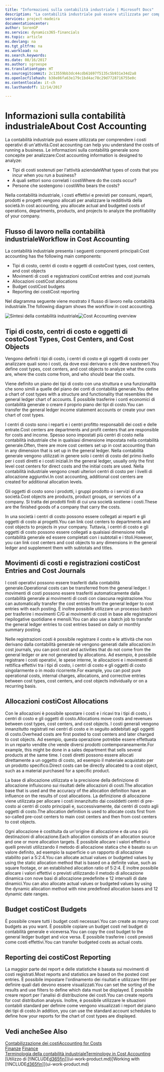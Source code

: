 ```yaml
---
title: "Informazioni sulla contabilità industriale | Microsoft Docs"
description: "La contabilità industriale può essere utilizzata per comprendere i costi operativi di un'attività."
services: project-madeira
documentationcenter: 
author: SorenGP
ms.service: dynamics365-financials
ms.topic: article
ms.devlang: na
ms.tgt_pltfrm: na
ms.workload: na
ms.search.keywords: 
ms.date: 08/16/2017
ms.author: sgroespe
ms.translationtype: HT
ms.sourcegitcommit: 2c13559bb3dc44cdb61697f5135c5b931e34d2a8
ms.openlocfilehash: b38e86fa63e179c1bd4ac78c29d7728716755e0c
ms.contentlocale: it-ch
ms.lasthandoff: 12/14/2017

---
```

# <a name="about-cost-accounting"></a><span data-ttu-id="b8ea9-103">Informazioni sulla contabilità industriale</span><span class="sxs-lookup"><span data-stu-id="b8ea9-103">About Cost Accounting</span></span>
<span data-ttu-id="b8ea9-104">La contabilità industriale può essere utilizzata per comprendere i costi operativi di un'attività.</span><span class="sxs-lookup"><span data-stu-id="b8ea9-104">Cost accounting can help you understand the costs of running a business.</span></span> <span data-ttu-id="b8ea9-105">Le informazioni sulla contabilità generale sono concepite per analizzare:</span><span class="sxs-lookup"><span data-stu-id="b8ea9-105">Cost accounting information is designed to analyze:</span></span>  

-   <span data-ttu-id="b8ea9-106">Tipi di costi sostenuti per l'attività aziendale</span><span class="sxs-lookup"><span data-stu-id="b8ea9-106">What types of costs that you incur when you run a business?</span></span>  
-   <span data-ttu-id="b8ea9-107">A quali settori sono correlati i costi</span><span class="sxs-lookup"><span data-stu-id="b8ea9-107">Where do the costs occur?</span></span>  
-   <span data-ttu-id="b8ea9-108">Persone che sostengono i costi</span><span class="sxs-lookup"><span data-stu-id="b8ea9-108">Who bears the costs?</span></span>  

<span data-ttu-id="b8ea9-109">Nella contabilità industriale, i costi effettivi e previsti per consumi, reparti, prodotti e progetti vengono allocati per analizzare la redditività della società.</span><span class="sxs-lookup"><span data-stu-id="b8ea9-109">In cost accounting, you allocate actual and budgeted costs of operations, departments, products, and projects to analyze the profitability of your company.</span></span>  

## <a name="workflow-in-cost-accounting"></a><span data-ttu-id="b8ea9-110">Flusso di lavoro nella contabilità industriale</span><span class="sxs-lookup"><span data-stu-id="b8ea9-110">Workflow in Cost Accounting</span></span>  
<span data-ttu-id="b8ea9-111">La contabilità industriale presenta i seguenti componenti principali:</span><span class="sxs-lookup"><span data-stu-id="b8ea9-111">Cost accounting has the following main components:</span></span>  

-   <span data-ttu-id="b8ea9-112">Tipi di costo, centri di costo e oggetti di costo</span><span class="sxs-lookup"><span data-stu-id="b8ea9-112">Cost types, cost centers, and cost objects</span></span>  
-   <span data-ttu-id="b8ea9-113">Movimenti di costi e registrazioni costi</span><span class="sxs-lookup"><span data-stu-id="b8ea9-113">Cost entries and cost journals</span></span>  
-   <span data-ttu-id="b8ea9-114">Allocazioni costi</span><span class="sxs-lookup"><span data-stu-id="b8ea9-114">Cost allocations</span></span>  
-   <span data-ttu-id="b8ea9-115">Budget costi</span><span class="sxs-lookup"><span data-stu-id="b8ea9-115">Cost budgets</span></span>
-   <span data-ttu-id="b8ea9-116">Reporting dei costi</span><span class="sxs-lookup"><span data-stu-id="b8ea9-116">Cost reporting</span></span>  

<span data-ttu-id="b8ea9-117">Nel diagramma seguente viene mostrato il flusso di lavoro nella contabilità industriale.</span><span class="sxs-lookup"><span data-stu-id="b8ea9-117">The following diagram shows the workflow in cost accounting.</span></span>  

<span data-ttu-id="b8ea9-118">![Sintesi della contabilità industriale](media/costaccountingoverview.png "CostAccountingOverview")</span><span class="sxs-lookup"><span data-stu-id="b8ea9-118">![Cost Accounting overview](media/costaccountingoverview.png "CostAccountingOverview")</span></span>  

## <a name="cost-types-cost-centers-and-cost-objects"></a><span data-ttu-id="b8ea9-119">Tipi di costo, centri di costo e oggetti di costo</span><span class="sxs-lookup"><span data-stu-id="b8ea9-119">Cost Types, Cost Centers, and Cost Objects</span></span>  
<span data-ttu-id="b8ea9-120">Vengono definiti i tipi di costo, i centri di costo e gli oggetti di costo per analizzare quali sono i costi, da dove essi derivano e chi deve sostenerli.</span><span class="sxs-lookup"><span data-stu-id="b8ea9-120">You define cost types, cost centers, and cost objects to analyze what the costs are, where the costs come from, and who should bear the costs.</span></span>  

<span data-ttu-id="b8ea9-121">Viene definito un piano dei tipi di costo con una struttura e una funzionalità che sono simili a quelle del piano dei conti di contabilità generale.</span><span class="sxs-lookup"><span data-stu-id="b8ea9-121">You define a chart of cost types with a structure and functionality that resembles the general ledger chart of accounts.</span></span> <span data-ttu-id="b8ea9-122">È possibile trasferire i conti economici di contabilità generale o creare il proprio piano dei tipi di costo.</span><span class="sxs-lookup"><span data-stu-id="b8ea9-122">You can transfer the general ledger income statement accounts or create your own chart of cost types.</span></span>  

<span data-ttu-id="b8ea9-123">I centri di costo sono i reparti e i centri profitto responsabili dei costi e delle entrate.</span><span class="sxs-lookup"><span data-stu-id="b8ea9-123">Cost centers are departments and profit centers that are responsible for costs and income.</span></span> <span data-ttu-id="b8ea9-124">Spesso sono impostati più centri di costo nella contabilità industriale che in qualsiasi dimensione impostata nella contabilità generale.</span><span class="sxs-lookup"><span data-stu-id="b8ea9-124">Often, there are more cost centers set up in cost accounting than in any dimension that is set up in the general ledger.</span></span> <span data-ttu-id="b8ea9-125">Nella contabilità generale vengono utilizzati in genere solo i centri di costo del primo livello per i costi diretti e i costi iniziali.</span><span class="sxs-lookup"><span data-stu-id="b8ea9-125">In the general ledger, usually only the first level cost centers for direct costs and the initial costs are used.</span></span> <span data-ttu-id="b8ea9-126">Nella contabilità industriale vengono creati ulteriori centri di costo per i livelli di allocazione aggiuntivi.</span><span class="sxs-lookup"><span data-stu-id="b8ea9-126">In cost accounting, additional cost centers are created for additional allocation levels.</span></span>  

<span data-ttu-id="b8ea9-127">Gli oggetti di costo sono i prodotti, i gruppi prodotto o i servizi di una società.</span><span class="sxs-lookup"><span data-stu-id="b8ea9-127">Cost objects are products, product groups, or services of a company.</span></span> <span data-ttu-id="b8ea9-128">Si tratta dei prodotti finiti di cui una società sostiene i costi.</span><span class="sxs-lookup"><span data-stu-id="b8ea9-128">These are the finished goods of a company that carry the costs.</span></span>  

<span data-ttu-id="b8ea9-129">In una società i centri di costo possono essere collegati ai reparti e gli oggetti di costo ai progetti.</span><span class="sxs-lookup"><span data-stu-id="b8ea9-129">You can link cost centers to departments and cost objects to projects in your company.</span></span> <span data-ttu-id="b8ea9-130">Tuttavia, i centri di costo e gli oggetti di costo possono essere collegati a qualsiasi dimensione nella contabilità generale ed essere completati con i subtotali e i titoli.</span><span class="sxs-lookup"><span data-stu-id="b8ea9-130">However, you can link cost centers and cost objects to any dimensions in the general ledger and supplement them with subtotals and titles.</span></span>  

## <a name="cost-entries-and-cost-journals"></a><span data-ttu-id="b8ea9-131">Movimenti di costi e registrazioni costi</span><span class="sxs-lookup"><span data-stu-id="b8ea9-131">Cost Entries and Cost Journals</span></span>  
<span data-ttu-id="b8ea9-132">I costi operativi possono essere trasferiti dalla contabilità generale.</span><span class="sxs-lookup"><span data-stu-id="b8ea9-132">Operational costs can be transferred from the general ledger.</span></span> <span data-ttu-id="b8ea9-133">I movimenti di costi possono essere trasferiti automaticamente dalla contabilità generale ai movimenti di costi con ciascuna registrazione.</span><span class="sxs-lookup"><span data-stu-id="b8ea9-133">You can automatically transfer the cost entries from the general ledger to cost entries with each posting.</span></span> <span data-ttu-id="b8ea9-134">È inoltre possibile utilizzare un processo batch per trasferire i movimenti C/G ai movimenti di costi in base alle registrazioni riepilogative quotidiane e mensili.</span><span class="sxs-lookup"><span data-stu-id="b8ea9-134">You can also use a batch job to transfer the general ledger entries to cost entries based on daily or monthly summary posting.</span></span>  

<span data-ttu-id="b8ea9-135">Nelle registrazioni costi è possibile registrare il costo e le attività che non derivano dalla contabilità generale né vengono generati dalle allocazioni.</span><span class="sxs-lookup"><span data-stu-id="b8ea9-135">In cost journals, you can post cost and activities that do not come from the general ledger or are not generated by allocations.</span></span> <span data-ttu-id="b8ea9-136">Ad esempio, è possibile registrare i costi operativi, le spese interne, le allocazioni e i movimenti di rettifica effettivi tra i tipi di costo, i centri di costo e gli oggetti di costo singolarmente o in modo ricorrente.</span><span class="sxs-lookup"><span data-stu-id="b8ea9-136">For example, you can post pure operational costs, internal charges, allocations, and corrective entries between cost types, cost centers, and cost objects individually or on a recurring basis.</span></span>  

## <a name="cost-allocations"></a><span data-ttu-id="b8ea9-137">Allocazioni costi</span><span class="sxs-lookup"><span data-stu-id="b8ea9-137">Cost Allocations</span></span>  
<span data-ttu-id="b8ea9-138">Con le allocazioni è possibile spostare i costi e i ricavi tra i tipi di costo, i centri di costo e gli oggetti di costo.</span><span class="sxs-lookup"><span data-stu-id="b8ea9-138">Allocations move costs and revenues between cost types, cost centers, and cost objects.</span></span> <span data-ttu-id="b8ea9-139">I costi generali vengono innanzitutto registrati nei centri di costo e in seguito addebitati agli oggetti di costo.</span><span class="sxs-lookup"><span data-stu-id="b8ea9-139">Overhead costs are first posted to cost centers and later charged to cost objects.</span></span> <span data-ttu-id="b8ea9-140">Ad esempio, questa operazione potrebbe essere effettuata in un reparto vendite che vende diversi prodotti contemporaneamente.</span><span class="sxs-lookup"><span data-stu-id="b8ea9-140">For example, this might be done in a sales department that sells several products at the same time.</span></span> <span data-ttu-id="b8ea9-141">I costi diretti possono essere allocati direttamente a un oggetto di costo, ad esempio il materiale acquistato per un prodotto specifico.</span><span class="sxs-lookup"><span data-stu-id="b8ea9-141">Direct costs can be directly allocated to a cost object, such as a material purchased for a specific product.</span></span>  

<span data-ttu-id="b8ea9-142">La base di allocazione utilizzata e la precisione della definizione di allocazione influiscono sui risultati delle allocazioni di costi.</span><span class="sxs-lookup"><span data-stu-id="b8ea9-142">The allocation base that is used and the accuracy of the allocation definition have an influence on the results of cost allocations.</span></span> <span data-ttu-id="b8ea9-143">La definizione di allocazione viene utilizzata per allocare i costi innanzitutto dai cosiddetti centri di pre-costo ai centri di costo principali e, successivamente, dai centri di costo agli oggetti di costo.</span><span class="sxs-lookup"><span data-stu-id="b8ea9-143">The allocation definition is used to allocate costs first from so-called pre-cost centers to main cost centers and then from cost centers to cost objects.</span></span>  

<span data-ttu-id="b8ea9-144">Ogni allocazione è costituita da un'origine di allocazione e da una o più destinazioni di allocazione.</span><span class="sxs-lookup"><span data-stu-id="b8ea9-144">Each allocation consists of an allocation source and one or more allocation targets.</span></span> <span data-ttu-id="b8ea9-145">È possibile allocare i valori effettivi o quelli previsti utilizzando il metodo di allocazione statica che è basato su un valore definito, ad esempio la superficie o un rapporto di allocazione stabilito pari a 5:2:4.</span><span class="sxs-lookup"><span data-stu-id="b8ea9-145">You can allocate actual values or budgeted values by using the static allocation method that is based on a definite value, such as square footage, or an established allocation ratio of 5:2:4.</span></span> <span data-ttu-id="b8ea9-146">È inoltre possibile allocare i valori effettivi o previsti utilizzando il metodo di allocazione dinamica con nove basi di allocazione predefinite e 12 intervalli di date dinamici.</span><span class="sxs-lookup"><span data-stu-id="b8ea9-146">You can also allocate actual values or budgeted values by using the dynamic allocation method with nine predefined allocation bases and 12 dynamic date ranges.</span></span>  

## <a name="cost-budgets"></a><span data-ttu-id="b8ea9-147">Budget costi</span><span class="sxs-lookup"><span data-stu-id="b8ea9-147">Cost Budgets</span></span>  
<span data-ttu-id="b8ea9-148">È possibile creare tutti i budget costi necessari.</span><span class="sxs-lookup"><span data-stu-id="b8ea9-148">You can create as many cost budgets as you want.</span></span> <span data-ttu-id="b8ea9-149">È possibile copiare un budget costi nel budget di contabilità generale e viceversa.</span><span class="sxs-lookup"><span data-stu-id="b8ea9-149">You can copy the cost budget to the general ledger budget and vice versa.</span></span> <span data-ttu-id="b8ea9-150">È possibile trasferire i costi previsti come costi effettivi.</span><span class="sxs-lookup"><span data-stu-id="b8ea9-150">You can transfer budgeted costs as actual costs.</span></span>  

## <a name="cost-reporting"></a><span data-ttu-id="b8ea9-151">Reporting dei costi</span><span class="sxs-lookup"><span data-stu-id="b8ea9-151">Cost Reporting</span></span>  
<span data-ttu-id="b8ea9-152">La maggior parte dei report e delle statistiche è basata sui movimenti di costi registrati.</span><span class="sxs-lookup"><span data-stu-id="b8ea9-152">Most reports and statistics are based on the posted cost entries.</span></span> <span data-ttu-id="b8ea9-153">È possibile impostare l'ordinamento dei risultati e utilizzare filtri per definire quali dati devono essere visualizzati.</span><span class="sxs-lookup"><span data-stu-id="b8ea9-153">You can set the sorting of the results and use filters to define which data must be displayed.</span></span> <span data-ttu-id="b8ea9-154">È possibile creare report per l'analisi di distribuzione dei costi.</span><span class="sxs-lookup"><span data-stu-id="b8ea9-154">You can create reports for cost distribution analysis.</span></span> <span data-ttu-id="b8ea9-155">Inoltre, è possibile utilizzare le situazioni contabili standard per definire come vengono visualizzati i report del piano dei tipi di costo.</span><span class="sxs-lookup"><span data-stu-id="b8ea9-155">In addition, you can use the standard account schedules to define how your reports for the chart of cost types are displayed.</span></span>  

## <a name="see-also"></a><span data-ttu-id="b8ea9-156">Vedi anche</span><span class="sxs-lookup"><span data-stu-id="b8ea9-156">See Also</span></span>  
 [<span data-ttu-id="b8ea9-157">Contabilizzazione dei costi</span><span class="sxs-lookup"><span data-stu-id="b8ea9-157">Accounting for Costs</span></span>](finance-manage-cost-accounting.md)  
 <span data-ttu-id="b8ea9-158">[Finanze](finance.md) </span><span class="sxs-lookup"><span data-stu-id="b8ea9-158">[Finance](finance.md) </span></span>  
 [<span data-ttu-id="b8ea9-159">Terminologia della contabilità industriale</span><span class="sxs-lookup"><span data-stu-id="b8ea9-159">Terminology in Cost Accounting</span></span>](finance-terminology-in-cost-accounting.md)  
 <span data-ttu-id="b8ea9-160">[Utilizzo di [!INCLUDE[d365fin](includes/d365fin_md.md)]](ui-work-product.md)</span><span class="sxs-lookup"><span data-stu-id="b8ea9-160">[Working with [!INCLUDE[d365fin](includes/d365fin_md.md)]](ui-work-product.md)</span></span>

